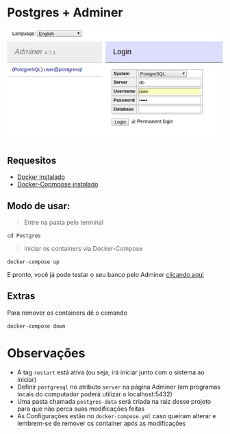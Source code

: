 # Postgres + Adminer

![demo](demo.png)

## Requesitos
- [Docker instalado](https://www.digitalocean.com/community/tutorials/how-to-install-and-use-docker-on-ubuntu-18-04)
- [Docker-Copmpose instalado](https://docs.docker.com/compose/install/)

##  Modo de usar:
> Entre na pasta pelo terminal
```
cd Postgres
```
> Iniciar os containers via Docker-Compose
```
docker-compose up
```
E pronto, você já pode testar o seu banco pelo Adminer [clicando aqui](http://localhost)

## Extras
Para remover os containers dê o comando
```
docker-compose down
```

# Observações
- A tag `restart` está ativa (ou seja, irá iniciar junto com o sistema ao iniciar)
- Definir `postgresql` no atributo `server` na página Adminer (em programas locais do computador poderá utilizar o localhost:5432)
- Uma pasta chamada `postgres-data` será criada na raiz desse projeto para que não perca suas modificações feitas
- As Configurações estão no `docker-compose.yml` caso queiram alterar e lembrem-se de remover os container após as modificações
